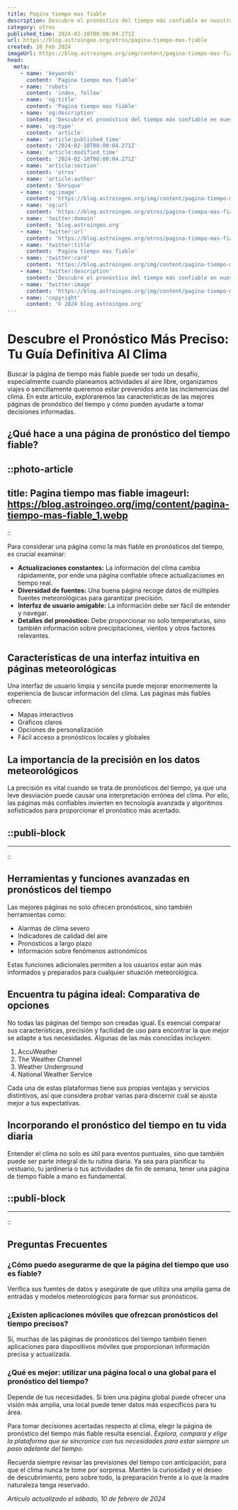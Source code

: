 ```yaml
---
title: Pagina tiempo mas fiable
description: Descubre el pronóstico del tiempo más confiable en nuestra página, con actualizaciones precisas y detalladas que puedes confiar.
category: otros
published_time: 2024-02-10T08:00:04.271Z
url: https://blog.astroingeo.org/otros/pagina-tiempo-mas-fiable
created: 10 Feb 2024
imageUrl: https://blog.astroingeo.org/img/content/pagina-tiempo-mas-fiable_1.webp
head:
  meta:
    - name: 'keywords'
      content: 'Pagina tiempo mas fiable'
    - name: 'robots'
      content: 'index, follow'
    - name: 'og:title'
      content: 'Pagina tiempo mas fiable'
    - name: 'og:description'
      content: 'Descubre el pronóstico del tiempo más confiable en nuestra página, con actualizaciones precisas y detalladas que puedes confiar.'
    - name: 'og:type'
      content: 'article'
    - name: 'article:published_time'
      content: '2024-02-10T08:00:04.271Z'
    - name: 'article:modified_time'
      content: '2024-02-10T08:00:04.271Z'
    - name: 'article:section'
      content: 'otros'
    - name: 'article:author'
      content: 'Enrique'
    - name: 'og:image'
      content: 'https://blog.astroingeo.org/img/content/pagina-tiempo-mas-fiable_1.webp'
    - name: 'og:url'
      content: 'https://blog.astroingeo.org/otros/pagina-tiempo-mas-fiable'
    - name: 'twitter:domain'
      content: 'blog.astroingeo.org'
    - name: 'twitter:url'
      content: 'https://blog.astroingeo.org/otros/pagina-tiempo-mas-fiable'
    - name: 'twitter:title'
      content: 'Pagina tiempo mas fiable'
    - name: 'twitter:card'
      content: 'https://blog.astroingeo.org/img/content/pagina-tiempo-mas-fiable_1.webp'
    - name: 'twitter:description'
      content: 'Descubre el pronóstico del tiempo más confiable en nuestra página, con actualizaciones precisas y detalladas que puedes confiar.'
    - name: 'twitter:image'
      content: 'https://blog.astroingeo.org/img/content/pagina-tiempo-mas-fiable_1.webp'
    - name: 'copyright'
      content: '© 2024 blog.astroingeo.org'
---
```

# Descubre el Pronóstico Más Preciso: Tu Guía Definitiva Al Clima

Buscar la página de tiempo más fiable puede ser todo un desafío, especialmente cuando planeamos actividades al aire libre, organizamos viajes o sencillamente queremos estar prevenidos ante las inclemencias del clima. En este artículo, exploraremos las características de las mejores páginas de pronóstico del tiempo y cómo pueden ayudarte a tomar decisiones informadas.

## ¿Qué hace a una página de pronóstico del tiempo fiable?


::photo-article
---
title: Pagina tiempo mas fiable
imageurl: https://blog.astroingeo.org/img/content/pagina-tiempo-mas-fiable_1.webp
---
::



Para considerar una página como la más fiable en pronósticos del tiempo, es crucial examinar:

- **Actualizaciones constantes:** La información del clima cambia rápidamente, por ende una página confiable ofrece actualizaciones en tiempo real.
- **Diversidad de fuentes:** Una buena página recoge datos de múltiples fuentes meteorológicas para garantizar precisión.
- **Interfaz de usuario amigable:** La información debe ser fácil de entender y navegar.
- **Detalles del pronóstico:** Debe proporcionar no solo temperaturas, sino también información sobre precipitaciones, vientos y otros factores relevantes.

## Características de una interfaz intuitiva en páginas meteorológicas

Una interfaz de usuario limpia y sencilla puede mejorar enormemente la experiencia de buscar información del clima. Las páginas más fiables ofrecen:

- Mapas interactivos
- Gráficos claros
- Opciones de personalización
- Fácil acceso a pronósticos locales y globales

## La importancia de la precisión en los datos meteorológicos

La precisión es vital cuando se trata de pronósticos del tiempo, ya que una leve desviación puede causar una interpretación errónea del clima. Por ello, las páginas más confiables invierten en tecnología avanzada y algoritmos sofisticados para proporcionar el pronóstico más acertado.


  ::publi-block
  ---
  ---
  ::
  
  

## Herramientas y funciones avanzadas en pronósticos del tiempo

Las mejores páginas no solo ofrecen pronósticos, sino también herramientas como:

- Alarmas de clima severo
- Indicadores de calidad del aire
- Pronósticos a largo plazo
- Información sobre fenómenos astronómicos

Estas funciones adicionales permiten a los usuarios estar aún más informados y preparados para cualquier situación meteorológica.

## Encuentra tu página ideal: Comparativa de opciones

No todas las páginas del tiempo son creadas igual. Es esencial comparar sus características, precisión y facilidad de uso para encontrar la que mejor se adapte a tus necesidades. Algunas de las más conocidas incluyen:

1. AccuWeather
2. The Weather Channel
3. Weather Underground
4. National Weather Service

Cada una de estas plataformas tiene sus propias ventajas y servicios distintivos, así que considera probar varias para discernir cuál se ajusta mejor a tus expectativas.

## Incorporando el pronóstico del tiempo en tu vida diaria

Entender el clima no solo es útil para eventos puntuales, sino que también puede ser parte integral de tu rutina diaria. Ya sea para planificar tu vestuario, tu jardinería o tus actividades de fin de semana, tener una página de tiempo fiable a mano es fundamental.


  ::publi-block
  ---
  ---
  ::
  
  

## Preguntas Frecuentes

### ¿Cómo puedo asegurarme de que la página del tiempo que uso es fiable?
Verifica sus fuentes de datos y asegúrate de que utiliza una amplia gama de entradas y modelos meteorológicos para formar sus pronósticos.

### ¿Existen aplicaciones móviles que ofrezcan pronósticos del tiempo precisos?
Sí, muchas de las páginas de pronósticos del tiempo también tienen aplicaciones para dispositivos móviles que proporcionan información precisa y actualizada.

### ¿Qué es mejor: utilizar una página local o una global para el pronóstico del tiempo?
Depende de tus necesidades. Si bien una página global puede ofrecer una visión más amplia, una local puede tener datos más específicos para tu área.

Para tomar decisiones acertadas respecto al clima, elegir la página de pronóstico del tiempo más fiable resulta esencial. *Explora, compara y elige la plataforma que se sincronice con tus necesidades para estar siempre un paso adelante del tiempo.*

Recuerda siempre revisar las previsiones del tiempo con anticipación, para que el clima nunca te tome por sorpresa. Mantén la curiosidad y el deseo de descubrimiento, pero sobre todo, la preparación frente a lo que la madre naturaleza tenga reservado.

_Artículo actualizado el sábado, 10 de febrero de 2024_